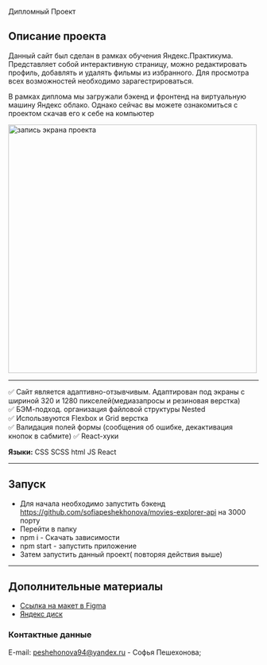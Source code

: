 Дипломный Проект

## Описание проекта
Данный сайт был сделан в рамках обучения Яндекс.Практикума. Представляет собой интерактивную страницу, можно редактировать профиль,  добавлять и удалять фильмы из избранного. Для просмотра всех возможностей необходимо зарагестрироваться.

В рамках диплома мы загружали бэкенд и фронтенд на виртуальную машину Яндекс облако. Однако сейчас вы можете ознакомиться с проектом скачав его к себе на компьютер


<div align="left">
    <img src="https://github.com/sofiapeshekhonova/react-mesto-auth/blob/main/src/images/register.gif?raw=true" width="500" alt="запись экрана проекта">
</div>

***
 ✅ Сайт является адаптивно-отзывчивым. Адаптирован под экраны с шириной 320 и 1280 пикселей(медиазапросы и резиновая верстка)  
 ✅ БЭМ-подход. организация файловой структуры Nested  
 ✅ Использвуются Flexbox и Grid верстка  
 ✅ Валидация полей формы (сообщения об ошибке, декактивация кнопок в сабмите) 
 ✅ React-хуки    
 
**Языки:** CSS SCSS html JS React
***
 ## Запуск
 - Для начала необходимо запустить бэкенд https://github.com/sofiapeshekhonova/movies-explorer-api на 3000 порту
 - Перейти в папку
 - npm i - Скачать зависимости
 - npm start - запустить приложение
 - Затем запустить данный проект( повторяя действия выше)
***
## Дополнительные материалы
* [Ссылка на макет в Figma](https://www.figma.com/file/aE7eba0JpVL9zBqpep7Dlj/Diploma-(Copy)?node-id=932-4421&t=U5mKWA1MfpQtuvI6-0)
* [Яндекс диск](https://disk.yandex.ru/d/5wR5eTvuu2uolg)

### Контактные данные
E-mail: peshehonova94@yandex.ru - Софья Пешехонова;
